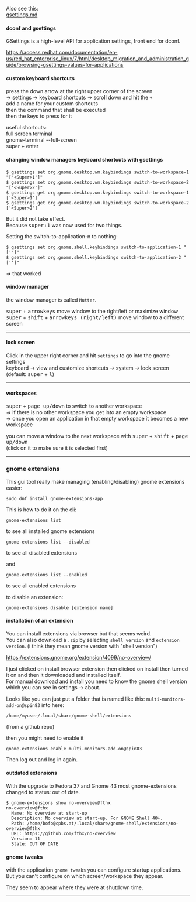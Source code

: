 Also see this:\
[gsettings.md](gsettings.md)

#### dconf and gsettings

GSettings is a high-level API for application settings, front end for dconf.

https://access.redhat.com/documentation/en-us/red_hat_enterprise_linux/7/html/desktop_migration_and_administration_guide/browsing-gsettings-values-for-applications

#### custom keyboard shortcuts

press the down arrow at the right upper corner of the screen\
-> settings -> keyboard shortcuts -> scroll down and hit the `+`\
add a name for your custom shortcuts\
then the command that shall be executed\
then the keys to press for it

useful shortcuts:\
full screen terminal\
gnome-terminal --full-screen\
super + enter

#### changing window managers keyboard shortcuts with gsettings

```
$ gsettings set org.gnome.desktop.wm.keybindings switch-to-workspace-1 "['<Super>1']"
$ gsettings set org.gnome.desktop.wm.keybindings switch-to-workspace-2 "['<Super>2']"
$ gsettings get org.gnome.desktop.wm.keybindings switch-to-workspace-1
['<Super>1']
$ gsettings get org.gnome.desktop.wm.keybindings switch-to-workspace-2
['<Super>2']
```
But it did not take effect.\
Because <kbd>super</kbd>+<kbd>1</kbd> was now used for two things.

Setting the switch-to-application-n to nothing:
```
$ gsettings set org.gnome.shell.keybindings switch-to-application-1 "['']"
$ gsettings set org.gnome.shell.keybindings switch-to-application-2 "['']"
```

=> that worked

#### window manager

the window manager is called `Mutter`.

<kbd>super</kbd> + <kbd>arrowkeys</kbd> move window to the right/left or maximize window\
<kbd>super</kbd> + <kbd>shift</kbd> + <kbd>arrowkeys (right/left)</kbd> move window to a different screen

***

#### lock screen

Click in the upper right corner and hit `settings` to go into the gnome settings\
keyboard -> view and customize shortcuts -> system -> lock screen (default: <kbd>super</kbd> + <kbd>l</kbd>)

***
#### workspaces

<kbd>super</kbd> + <kbd>page up/down</kbd> to switch to another workspace\
=> if there is no other workspace you get into an empty workspace\
=> once you open an application in that empty workspace it becomes a new workspace

you can move a window to the next workspace with <kbd>super</kbd> + <kbd>shift</kbd> + <kbd>page up/down</kbd> \
(click on it to make sure it is selected first)

***
### gnome extensions

This gui tool really make managing (enabling/disabling) gnome extensions easier:
```
sudo dnf install gnome-extensions-app
```

This is how to do it on the cli:

```
gnome-extensions list
```
to see all installed gnome extensions

```
gnome-extensions list --disabled
```
to see all disabled extensions

and
```
gnome-extensions list --enabled
```
to see all enabled extensions

to disable an extension:
```
gnome-extensions disable [extension name]
```

#### installation of an extension

You can install extensions via browser but that seems weird.\
You can also download a `.zip` by selecting `shell version` and `extension version`.
(i think they mean gnome version with "shell version")

https://extensions.gnome.org/extension/4099/no-overview/

I just clicked on install browser extension then clicked on install then turned it on and then it downloaded and installed itself.\
For manual download and install you need to know the gnome shell version which you can see in settings -> about.

Looks like you can just put a folder that is named like this: `multi-monitors-add-on@spin83` into here:
```
/home/myuser/.local/share/gnome-shell/extensions
```
(from a github repo)

then you might need to enable it
```
gnome-extensions enable multi-monitors-add-on@spin83
```

Then log out and log in again.

#### outdated extensions

With the upgrade to Fedora 37 and Gnome 43 most gnome-extensions changed to status: out of date.
```
$ gnome-extensions show no-overview@fthx 
no-overview@fthx
  Name: No overview at start-up
  Description: No overview at start-up. For GNOME Shell 40+.
  Path: /home/bofo@cpbs.at/.local/share/gnome-shell/extensions/no-overview@fthx
  URL: https://github.com/fthx/no-overview
  Version: 11
  State: OUT OF DATE
```

#### gnome tweaks

with the application `gnome tweaks` you can configure startup applications.\
But you can't configure on which screen/workspace they appear.

They seem to appear where they were at shutdown time.

---
